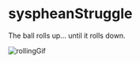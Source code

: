 # syspheanStruggle
The ball rolls up... until it rolls down.

![rollingGif](parallaxMapping.gif "rollingGif")

